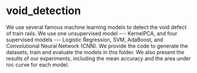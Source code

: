 # void_detection

We use several famous machine learning models to detect the void defect of train rails. We use one unsupervised model --- KernelPCA, and four supervised models --- Logistic Regression, SVM, AdaBoost, and Convolutional Neural Network (CNN). 
We provide the code to generate the datasets, train and evaluate the models in this folder. We also present the results of our experiments, including the mean accuracy and the area under roc curve for each model.
